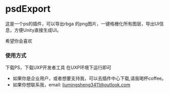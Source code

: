 # psdExport

这是一个ps的插件，可以导出rbga 的png图片，一键格栅化所有图层，导出UI信息，方便Unity直接生成UI。

希望你会喜欢

### 使用方式

下载PS，下载UXP开发者工具
在UXP环境下运行即可

- 如果你是企业用户，或者想要支持我，可以去插件中心下载,请我喝杯coffee。
- 如果你想联系我，email: liumingsheng3411@outlook.com